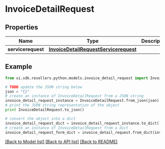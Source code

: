 # InvoiceDetailRequest


## Properties

Name | Type | Description | Notes
------------ | ------------- | ------------- | -------------
**servicerequest** | [**InvoiceDetailRequestServicerequest**](InvoiceDetailRequestServicerequest.md) |  | [optional] 

## Example

```python
from xi.sdk.resellers.python.models.invoice_detail_request import InvoiceDetailRequest

# TODO update the JSON string below
json = "{}"
# create an instance of InvoiceDetailRequest from a JSON string
invoice_detail_request_instance = InvoiceDetailRequest.from_json(json)
# print the JSON string representation of the object
print InvoiceDetailRequest.to_json()

# convert the object into a dict
invoice_detail_request_dict = invoice_detail_request_instance.to_dict()
# create an instance of InvoiceDetailRequest from a dict
invoice_detail_request_form_dict = invoice_detail_request.from_dict(invoice_detail_request_dict)
```
[[Back to Model list]](../README.md#documentation-for-models) [[Back to API list]](../README.md#documentation-for-api-endpoints) [[Back to README]](../README.md)


